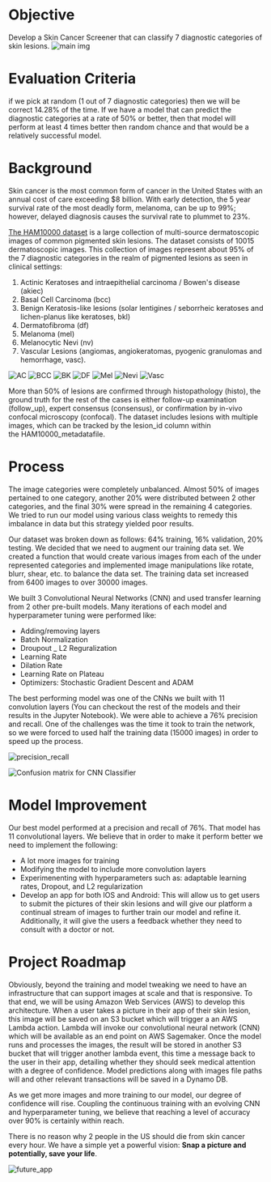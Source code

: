 # Objective
Develop a Skin Cancer Screener that can classify 7 diagnostic categories of skin lesions.
![main img](Figures/main_img.JPG)

# Evaluation Criteria
if we pick at random (1 out of 7 diagnostic categories) then we will be correct 14.28% of the time. If we have a model that can predict the diagnostic categories at a rate of 50% or better, then that model will perform at least 4 times better then random chance and that would be a relatively successful model.

# Background
Skin cancer is the most common form of cancer in the United States with an annual cost of care exceeding $8 billion. With early detection, the 5 year survival rate of the most deadly form, melanoma, can be up to 99%; however, delayed diagnosis causes the survival rate to plummet to 23%.

[The HAM10000 dataset](https://dataverse.harvard.edu/dataset.xhtml?persistentId=doi:10.7910/DVN/DBW86T) is a large collection of multi-source dermatoscopic images of common pigmented skin lesions. The dataset consists of 10015 dermatoscopic images. This collection of images represent about 95% of the 7 diagnostic categories in the realm of pigmented lesions as seen in clinical settings: 

1. Actinic Keratoses and intraepithelial carcinoma / Bowen's disease (akiec)
2. Basal Cell Carcinoma (bcc)
3. Benign Keratosis-like lesions (solar lentigines / seborrheic keratoses and lichen-planus like keratoses, bkl)
4. Dermatofibroma (df)
5. Melanoma (mel)
6. Melanocytic Nevi (nv)
7. Vascular Lesions (angiomas, angiokeratomas, pyogenic granulomas and hemorrhage, vasc).

![AC](Figures/AC.png)
![BCC](Figures/BCC.png)
![BK](Figures/BK.png)
![DF](Figures/DF.png)
![Mel](Figures/Mel.png)
![Nevi](Figures/Nevi.png)
![Vasc](Figures/Vasc.png)

More than 50% of lesions are confirmed through histopathology (histo), the ground truth for the rest of the cases is either follow-up examination (follow_up), expert consensus (consensus), or confirmation by in-vivo confocal microscopy (confocal). The dataset includes lesions with multiple images, which can be tracked by the lesion_id column within the HAM10000_metadatafile.

# Process
The image categories were completely unbalanced. Almost 50% of images pertained to one category, another 20% were distributed between 2 other categories, and the final 30% were spread in the remaining 4 categories. We tried to run our model using various class weights to remedy this imbalance in data but this strategy yielded poor results.

Our dataset was broken down as follows: 64% training, 16% validation, 20% testing. We decided that we need to augment our training data set. We created a function that would create various images from each of the under represented categories and implemented image manipulations like rotate, blurr, shear, etc. to balance the data set. The training data set increased from 6400 images to over 30000 images.

We built 3 Convolutional Neural Networks (CNN) and used transfer learning from 2 other pre-built models. Many iterations of each model and hyperparameter tuning were performed like:

- Adding/removing layers
- Batch Normalization
- Droupout
_ L2 Reguralization
- Learning Rate
- Dilation Rate
- Learning Rate on Plateau
- Optimizers: Stochastic Gradient Descent and ADAM

The best performing model was one of the CNNs we built with 11 convolution layers (You can checkout the rest of the models and their results in the Jupyter Notebook). We were able to achieve a 76% precision and recall. One of the challenges was the time it took to train the network, so we were forced to used half the training data (15000 images) in order to speed up the process.  

![precision_recall](Figures/precision_recall.png)

![Confusion matrix for CNN Classifier](Figures/CM_Best_Model.png)

# Model Improvement
Our best model performed at a precision and recall of 76%. That model has 11 convolutional layers. We believe that in order to make it perform better we need to implement the following:

-  A lot more images for training
-  Modifying the model to include more convolution layers 
-  Experimenenting with hyperparameters such as: adaptable learning rates, Dropout, and L2 regularization
-  Develop an app for both IOS and Android: This will allow us to get users to submit the pictures of their skin lesions and will give our platform a continual stream of images to further train our model and refine it. Additionally, it will give the users a feedback whether they need to consult with a doctor or not.

# Project Roadmap
Obviously, beyond the training and model tweaking we need to have an infrastructure that can support images at scale and that is responsive. To that end, we will be using Amazon Web Services (AWS) to develop this architecture. When a user takes a picture in their app of their skin lesion, this image will be saved on an S3 bucket which will trigger a an AWS Lambda action. Lambda will invoke our convolutional neural network (CNN) which will be available as an end point on AWS Sagemaker. Once the model runs and processes the images, the result will be stored in another S3 bucket that will trigger another lambda event, this time a message back to the user in their app, detailing whether they should seek medical attention with a degree of confidence. Model predictions along with images file paths will and other relevant transactions will be saved in a Dynamo DB.

As we get more images and more training to our model, our degree of confidence will rise. Coupling the continuous training  with an evolving CNN and hyperparameter tuning, we believe that reaching a level of accuracy over 90% is certainly within reach. 

There is no reason why 2 people in the US should die from skin cancer every hour. We have a simple yet a powerful vision: 
**Snap a picture and potentially, save your life**.

![future_app](Figures/future_app.png)

